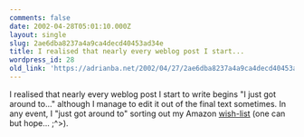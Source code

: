 ```yaml
---
comments: false
date: 2002-04-28T05:01:10.000Z
layout: single
slug: 2ae6dba8237a4a9ca4decd40453ad34e
title: I realised that nearly every weblog post I start...
wordpress_id: 28
old_link: 'https://adrianba.net/2002/04/27/2ae6dba8237a4a9ca4decd40453ad34e/'
---
```

I realised that nearly every weblog post I start to write begins "I
just got around to..." although I manage to edit it out of the
final text sometimes. In any event, I "just got around to" sorting
out my Amazon
[
wish-list](http://www.amazon.co.uk/exec/obidos/registry/1416EVOYXY15P/) (one can but hope... ;^>).

